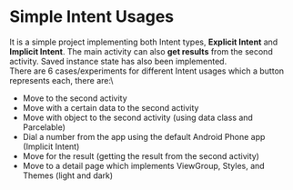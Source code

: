 # Simple Intent Usages
It is a simple project implementing both Intent types, **Explicit Intent** and **Implicit Intent**. The main activity can also **get results** from the second activity. Saved instance state has also been implemented.\
There are 6 cases/experiments for different Intent usages which a button represents each, there are:\
* Move to the second activity
* Move with a certain data to the second activity
* Move with object to the second activity (using data class and Parcelable)
* Dial a number from the app using the default Android Phone app (Implicit Intent)
* Move for the result (getting the result from the second activity)
* Move to a detail page which implements ViewGroup, Styles, and Themes (light and dark)
